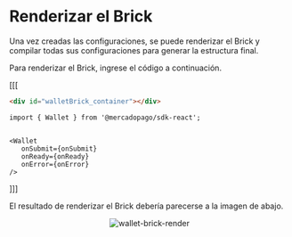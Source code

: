 # Renderizar el Brick

Una vez creadas las configuraciones, se puede renderizar el Brick y compilar todas sus configuraciones para generar la estructura final.

Para renderizar el Brick, ingrese el código a continuación.

[[[
```html
<div id="walletBrick_container"></div>
```
```react-jsx
import { Wallet } from '@mercadopago/sdk-react';


<Wallet
   onSubmit={onSubmit}
   onReady={onReady}
   onError={onError}
/>
```
]]]

El resultado de renderizar el Brick debería parecerse a la imagen de abajo.

<center>

![wallet-brick-render](checkout-bricks/wallet-brick-render-es.png)

</center>